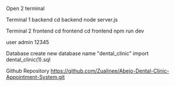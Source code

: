 Open 2 terminal

Terminal 1 backend
cd backend
node server.js

Terminal 2 frontend
cd frontend
cd frontend
npm run dev

user
admin
12345


Database
create new  database name "dental_clinic"
import dental_clinic(1).sql

Github Repository
https://github.com/Zualinee/Abejo-Dental-Clinic-Appointment-System.git